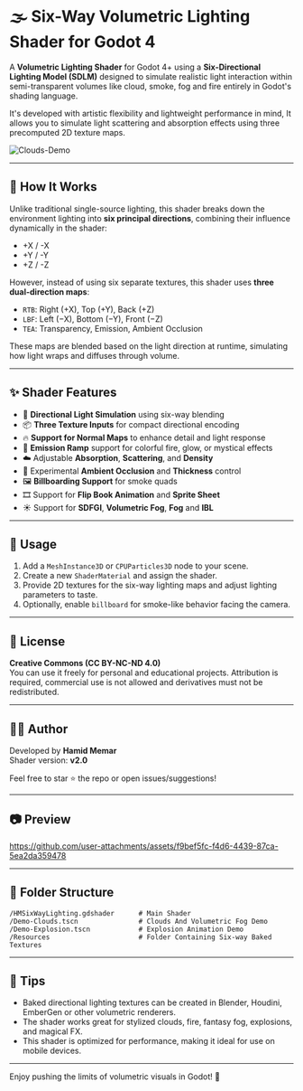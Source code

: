 # 🌫️ Six-Way Volumetric Lighting Shader for Godot 4

A **Volumetric Lighting Shader** for Godot 4+ using a **Six-Directional Lighting Model (SDLM)** designed to simulate realistic light interaction within semi-transparent volumes like cloud, smoke, fog and fire entirely in Godot's shading language.

It's developed with artistic flexibility and lightweight performance in mind, It allows you to simulate light scattering and absorption effects using three precomputed 2D texture maps.

![Clouds-Demo](https://github.com/user-attachments/assets/15ffdc9d-4f07-4ce2-9779-acefb63e3db8)

---

## 🧠 How It Works

Unlike traditional single-source lighting, this shader breaks down the environment lighting into **six principal directions**, combining their influence dynamically in the shader:

- +X / -X
- +Y / -Y
- +Z / -Z

However, instead of using six separate textures, this shader uses **three dual-direction maps**:

- `RTB`: Right (+X), Top (+Y), Back (+Z)
- `LBF`: Left (−X), Bottom (−Y), Front (−Z)
- `TEA`: Transparency, Emission, Ambient Occlusion 

These maps are blended based on the light direction at runtime, simulating how light wraps and diffuses through volume.

---

## ✨ Shader Features

- 🧊 **Directional Light Simulation** using six-way blending
- 📦 **Three Texture Inputs** for compact directional encoding
- 🔥 **Support for Normal Maps** to enhance detail and light response
- 🌈 **Emission Ramp** support for colorful fire, glow, or mystical effects
- ☁️ Adjustable **Absorption**, **Scattering**, and **Density**
- 🧪 Experimental **Ambient Occlusion** and **Thickness** control
- 🖼️ **Billboarding Support** for smoke quads
- 🎞️ Support for **Flip Book Animation** and **Sprite Sheet**
- ☀️ Support for **SDFGI**, **Volumetric Fog**, **Fog** and **IBL**

---

## 🧰 Usage

1. Add a `MeshInstance3D` or `CPUParticles3D` node to your scene.
2. Create a new `ShaderMaterial` and assign the shader.
3. Provide 2D textures for the six-way lighting maps and adjust lighting parameters to taste.
4. Optionally, enable `billboard` for smoke-like behavior facing the camera.

---

## 📜 License

**Creative Commons (CC BY-NC-ND 4.0)**  
You can use it freely for personal and educational projects. Attribution is required, commercial use is not allowed and derivatives must not be redistributed.

---

## 🧑‍💻 Author

Developed by **Hamid Memar**  
Shader version: **v2.0**

Feel free to star ⭐ the repo or open issues/suggestions!

---

## 📷 Preview

https://github.com/user-attachments/assets/f9bef5fc-f4d6-4439-87ca-5ea2da359478

---

## 📂 Folder Structure

```
/HMSixWayLighting.gdshader      # Main Shader
/Demo-Clouds.tscn               # Clouds And Volumetric Fog Demo
/Demo-Explosion.tscn            # Explosion Animation Demo
/Resources                      # Folder Containing Six-way Baked Textures
```

---

## 🔮 Tips

- Baked directional lighting textures can be created in Blender, Houdini, EmberGen or other volumetric renderers.
- The shader works great for stylized clouds, fire, fantasy fog, explosions, and magical FX.
- This shader is optimized for performance, making it ideal for use on mobile devices.

---

Enjoy pushing the limits of volumetric visuals in Godot! 🌌
